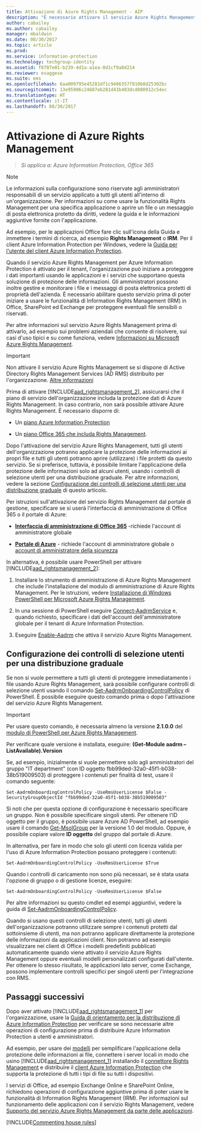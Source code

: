 ```yaml
---
title: Attivazione di Azure Rights Management - AIP
description: "È necessario attivare il servizio Azure Rights Management prima che l'organizzazione possa iniziare a proteggere i documenti e i messaggi di posta elettronica usando le applicazioni e i servizi che supportano questa soluzione di protezione delle informazioni."
author: cabailey
ms.author: cabailey
manager: mbaldwin
ms.date: 08/30/2017
ms.topic: article
ms.prod: 
ms.service: information-protection
ms.technology: techgroup-identity
ms.assetid: f8707e01-b239-4d1a-a1ea-0d1cf9a8d214
ms.reviewer: esaggese
ms.suite: ems
ms.openlocfilehash: 6aa009795e45281df1c9406357f810b8d25302bc
ms.sourcegitcommit: 13e95906c24687eb281d43b403dcd080912c54ec
ms.translationtype: HT
ms.contentlocale: it-IT
ms.lasthandoff: 08/30/2017
---
```

# <a name="activating-azure-rights-management"></a>Attivazione di Azure Rights Management

>*Si applica a: Azure Information Protection, Office 365*

> [!NOTE]
> Le informazioni sulla configurazione sono riservate agli amministratori responsabili di un servizio applicato a tutti gli utenti all'interno di un'organizzazione. Per informazioni su come usare la funzionalità Rights Management per una specifica applicazione o aprire un file o un messaggio di posta elettronica protetto da diritti, vedere la guida e le informazioni aggiuntive fornite con l'applicazione.
>
> Ad esempio, per le applicazioni Office fare clic sull'icona della Guida e immettere i termini di ricerca, ad esempio **Rights Management** o **IRM**. Per il client Azure Information Protection per Windows, vedere la [Guida per l'utente del client Azure Information Protection](../rms-client/client-user-guide.md).
 
Quando il servizio Azure Rights Management per Azure Information Protection è attivato per il tenant, l'organizzazione può iniziare a proteggere i dati importanti usando le applicazioni e i servizi che supportano questa soluzione di protezione delle informazioni. Gli amministratori possono inoltre gestire e monitorare i file e i messaggi di posta elettronica protetti di proprietà dell'azienda. È necessario abilitare questo servizio prima di poter iniziare a usare le funzionalità di Information Rights Management (IRM) in Office, SharePoint ed Exchange per proteggere eventuali file sensibili o riservati.

Per altre informazioni sul servizio Azure Rights Management prima di attivarlo, ad esempio sui problemi aziendali che consente di risolvere, sui casi d'uso tipici e su come funziona, vedere [Informazioni su Microsoft Azure Rights Management](../understand-explore/what-is-azure-rms.md).

> [!IMPORTANT]
> Non attivare il servizio Azure Rights Management se si dispone di Active Directory Rights Management Services (AD RMS) distribuito per l'organizzazione. [Altre informazioni](prepare-environment-adrms.md)

Prima di attivare [!INCLUDE[aad_rightsmanagement_2](../includes/aad_rightsmanagement_2_md.md)], assicurarsi che il piano di servizio dell'organizzazione includa la protezione dati di Azure Rights Management. In caso contrario, non sarà possibile attivare Azure Rights Management. È necessario disporre di:

- Un [piano Azure Information Protection](https://www.microsoft.com/cloud-platform/azure-information-protection-pricing) 

- Un [piano Office 365 che includa Rights Management](http://download.microsoft.com/download/E/C/F/ECF42E71-4EC0-48FF-AA00-577AC14D5B5C/Azure_Information_Protection_licensing_datasheet_EN-US.pdf).

Dopo l'attivazione del servizio Azure Rights Management, tutti gli utenti dell'organizzazione potranno applicare la protezione delle informazioni ai propri file e tutti gli utenti potranno aprire (utilizzare) i file protetti da questo servizio. Se si preferisce, tuttavia, è possibile limitare l'applicazione della protezione delle informazioni solo ad alcuni utenti, usando i controlli di selezione utenti per una distribuzione graduale. Per altre informazioni, vedere la sezione [Configurazione dei controlli di selezione utenti per una distribuzione graduale](#configuring-onboarding-controls-for-a-phased-deployment) di questo articolo.

Per istruzioni sull'attivazione del servizio Rights Management dal portale di gestione, specificare se si userà l'interfaccia di amministrazione di Office 365 o il portale di Azure:

- [**Interfaccia di amministrazione di Office 365**](activate-office365.md) -richiede l'account di amministratore globale

- [**Portale di Azure**](activate-azure.md) - richiede l'account di amministratore globale o [account di amministratore della sicurezza](https://docs.microsoft.com/azure/active-directory/active-directory-assign-admin-roles)

In alternativa, è possibile usare PowerShell per attivare [!INCLUDE[aad_rightsmanagement_2](../includes/aad_rightsmanagement_2_md.md)]:

1. Installare lo strumento di amministrazione di Azure Rights Management che include l'installazione del modulo di amministrazione di Azure Rights Management. Per le istruzioni, vedere [Installazione di Windows PowerShell per Microsoft Azure Rights Management](../deploy-use/install-powershell.md).

2. In una sessione di PowerShell eseguire [Connect-AadrmService](/powershell/module/aadrm/connect-aadrmservice) e, quando richiesto, specificare i dati dell'account dell'amministratore globale per il tenant di Azure Information Protection.

3. Eseguire [Enable-Aadrm](/powershell/module/aadrm/enable-aadrm) che attiva il servizio Azure Rights Management.

## <a name="configuring-onboarding-controls-for-a-phased-deployment"></a>Configurazione dei controlli di selezione utenti per una distribuzione graduale
Se non si vuole permettere a tutti gli utenti di proteggere immediatamente i file usando Azure Rights Management, sarà possibile configurare controlli di selezione utenti usando il comando [Set-AadrmOnboardingControlPolicy](/powershell/module/aadrm/set-aadrmonboardingcontrolpolicy) di PowerShell. È possibile eseguire questo comando prima o dopo l'attivazione del servizio Azure Rights Management.

> [!IMPORTANT]
> Per usare questo comando, è necessaria almeno la versione **2.1.0.0** del [modulo di PowerShell per Azure Rights Management](https://go.microsoft.com/fwlink/?LinkId=257721).
>
> Per verificare quale versione è installata, eseguire: **(Get-Module aadrm –ListAvailable).Version**

Se, ad esempio, inizialmente si vuole permettere solo agli amministratori del gruppo "IT department" (con ID oggetto fbb99ded-32a0-45f1-b038-38b519009503) di proteggere i contenuti per finalità di test, usare il comando seguente:

```
Set-AadrmOnboardingControlPolicy -UseRmsUserLicense $False -SecurityGroupObjectId "fbb99ded-32a0-45f1-b038-38b519009503"
```

Si noti che per questa opzione di configurazione è necessario specificare un gruppo. Non è possibile specificare singoli utenti. Per ottenere l'ID oggetto per il gruppo, è possibile usare Azure AD PowerShell, ad esempio usare il comando [Get-MsolGroup](/powershell/msonline/v1/get-msolgroup) per la versione 1.0 del modulo. Oppure, è possibile copiare valore **ID oggetto** del gruppo dal portale di Azure.

In alternativa, per fare in modo che solo gli utenti con licenza valida per l'uso di Azure Information Protection possano proteggere i contenuti:

```
Set-AadrmOnboardingControlPolicy -UseRmsUserLicense $True
```

Quando i controlli di caricamento non sono più necessari, se è stata usata l'opzione di gruppo o di gestione licenze, eseguire:

```
Set-AadrmOnboardingControlPolicy -UseRmsUserLicense $False
```


Per altre informazioni su questo cmdlet ed esempi aggiuntivi, vedere la guida di [Set-AadrmOnboardingControlPolicy](/powershell/aadrm/vlatest/set-aadrmonboardingcontrolpolicy).

Quando si usano questi controlli di selezione utenti, tutti gli utenti dell'organizzazione potranno utilizzare sempre i contenuti protetti dal sottoinsieme di utenti, ma non potranno applicare direttamente la protezione delle informazioni da applicazioni client. Non potranno ad esempio visualizzare nei client di Office i modelli predefiniti pubblicati automaticamente quando viene attivato il servizio Azure Rights Management oppure eventuali modelli personalizzati configurati dall'utente.  Per ottenere lo stesso risultato, le applicazioni lato server, come Exchange, possono implementare controlli specifici per singoli utenti per l'integrazione con RMS.


## <a name="next-steps"></a>Passaggi successivi
Dopo aver attivato [!INCLUDE[aad_rightsmanagement_1](../includes/aad_rightsmanagement_1_md.md)] per l'organizzazione, usare la [Guida di orientamento per la distribuzione di Azure Information Protection](../plan-design/deployment-roadmap.md) per verificare se sono necessarie altre operazioni di configurazione prima di distribuire Azure Information Protection a utenti e amministratori. 

Ad esempio, per usare dei [modelli](configure-policy-templates.md) per semplificare l'applicazione della protezione delle informazioni ai file, connettere i server locali in modo che usino [!INCLUDE[aad_rightsmanagement_1](../includes/aad_rightsmanagement_1_md.md)] installando il [connettore Rights Management](deploy-rms-connector.md) e distribuire il [client Azure Information Protection](../rms-client/aip-client.md) che supporta la protezione di tutti i tipi di file su tutti i dispositivi. 

I servizi di Office, ad esempio Exchange Online e SharePoint Online, richiedono operazioni di configurazione aggiuntive prima di poter usare le funzionalità di Information Rights Management (IRM). Per informazioni sul funzionamento delle applicazioni con il servizio Rights Management, vedere [Supporto del servizio Azure Rights Management da parte delle applicazioni](../understand-explore/applications-support.md).


[!INCLUDE[Commenting house rules](../includes/houserules.md)]
